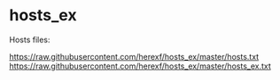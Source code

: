 # hosts_ex

Hosts files: 

https://raw.githubusercontent.com/herexf/hosts_ex/master/hosts.txt
https://raw.githubusercontent.com/herexf/hosts_ex/master/hosts_ex.txt
